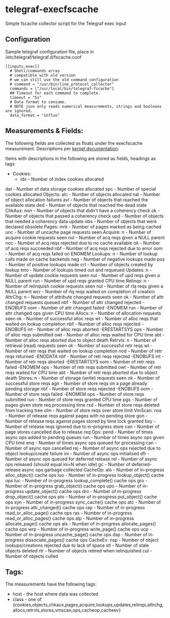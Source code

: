 # telegraf-execfscache
Simple fscache collector script for the Telegraf exec input
## Configuration
Sample telegraf configuration file, place in /etc/telegraf/telegraf.d/fscache.conf

```
[[inputs.exec]]
  # Shell/commands array
  # compatible with old version
  # we can still use the old command configuration
  # command = "/usr/bin/line_protocol_collector"
  commands = ["/usr/local/bin/telegraf-fscache"]
  ## Timeout for each command to complete.
  timeout = "5s"
  # Data format to consume.
  # NOTE json only reads numerical measurements, strings and booleans are ignored.
  data_format = "influx"

```
## Measurements & Fields:
The following fields are collected as floats under the execfscache measurement. Descriptions per [kernel documentation](https://www.kernel.org/doc/Documentation/filesystems/caching/fscache.txt):

Items with descriptions in the following are stored as fields, headings as tags:

  * Cookies:
    * idx -  Number of index cookies allocated

dat -  Number of data storage cookies allocated
spc -  Number of special cookies allocated
Objects:
alc -  Number of objects allocated
nal -  Number of object allocation failures
avl -  Number of objects that reached the available state
ded -  Number of objects that reached the dead state
ChkAux:
non -  Number of objects that didn't have a coherency check
ok -  Number of objects that passed a coherency check
upd -  Number of objects that needed a coherency data update
obs -  Number of objects that were declared obsolete
Pages:
mrk -  Number of pages marked as being cached
unc -  Number of uncache page requests seen
Acquire:
n -  Number of acquire cookie requests seen
nul -  Number of acq reqs given a NULL parent
noc -  Number of acq reqs rejected due to no cache available
ok -  Number of acq reqs succeeded
nbf -  Number of acq reqs rejected due to error
oom -  Number of acq reqs failed on ENOMEM
Lookups:
n -  Number of lookup calls made on cache backends
neg -  Number of negative lookups made
pos -  Number of positive lookups made
crt -  Number of objects created by lookup
tmo -  Number of lookups timed out and requeued
Updates:
n -  Number of update cookie requests seen
nul -  Number of upd reqs given a NULL parent
run -  Number of upd reqs granted CPU time
Relinqs:
n -  Number of relinquish cookie requests seen
nul -  Number of rlq reqs given a NULL parent
wcr -  Number of rlq reqs waited on completion of creation
AttrChg:
n -  Number of attribute changed requests seen
ok -  Number of attr changed requests queued
nbf -  Number of attr changed rejected -ENOBUFS
oom -  Number of attr changed failed -ENOMEM
run -  Number of attr changed ops given CPU time
Allocs:
n -  Number of allocation requests seen
ok -  Number of successful alloc reqs
wt -  Number of alloc reqs that waited on lookup completion
nbf -  Number of alloc reqs rejected -ENOBUFS
int -  Number of alloc reqs aborted -ERESTARTSYS
ops -  Number of alloc reqs submitted
owt -  Number of alloc reqs waited for CPU time
abt -  Number of alloc reqs aborted due to object death
Retrvls:
n -  Number of retrieval (read) requests seen
ok -  Number of successful retr reqs
wt -  Number of retr reqs that waited on lookup completion
nod -  Number of retr reqs returned -ENODATA
nbf -  Number of retr reqs rejected -ENOBUFS
int -  Number of retr reqs aborted -ERESTARTSYS
oom -  Number of retr reqs failed -ENOMEM
ops -  Number of retr reqs submitted
owt -  Number of retr reqs waited for CPU time
abt -  Number of retr reqs aborted due to object death
Stores:
n -  Number of storage (write) requests seen
ok -  Number of successful store reqs
agn -  Number of store reqs on a page already pending storage
nbf -  Number of store reqs rejected -ENOBUFS
oom -  Number of store reqs failed -ENOMEM
ops -  Number of store reqs submitted
run -  Number of store reqs granted CPU time
pgs -  Number of pages given store req processing time
rxd -  Number of store reqs deleted from tracking tree
olm -  Number of store reqs over store limit
VmScan:
nos -  Number of release reqs against pages with no pending store
gon -  Number of release reqs against pages stored by time lock granted
bsy -  Number of release reqs ignored due to in-progress store
can -  Number of page stores cancelled due to release req
Ops:
pend -  Number of times async ops added to pending queues
run -  Number of times async ops given CPU time
enq -  Number of times async ops queued for processing
can -  Number of async ops cancelled
rej -  Number of async ops rejected due to object lookup/create failure
ini -  Number of async ops initialised
dfr -  Number of async ops queued for deferred release
rel -  Number of async ops released (should equal ini=N when idle)
gc -  Number of deferred-release async ops garbage collected
CacheOp:
alo -  Number of in-progress alloc_object() cache ops
luo -  Number of in-progress lookup_object() cache ops
luc -  Number of in-progress lookup_complete() cache ops
gro -  Number of in-progress grab_object() cache ops
upo -  Number of in-progress update_object() cache ops
dro -  Number of in-progress drop_object() cache ops
pto -  Number of in-progress put_object() cache ops
syn -  Number of in-progress sync_cache() cache ops
atc -  Number of in-progress attr_changed() cache ops
rap -  Number of in-progress read_or_alloc_page() cache ops
ras -  Number of in-progress read_or_alloc_pages() cache ops
alp -  Number of in-progress allocate_page() cache ops
als -  Number of in-progress allocate_pages() cache ops
wrp -  Number of in-progress write_page() cache ops
ucp -  Number of in-progress uncache_page() cache ops
dsp -  Number of in-progress dissociate_pages() cache ops
CacheEv:
nsp -  Number of object lookups/creations rejected due to lack of space
stl -  Number of stale objects deleted
rtr -  Number of objects retired when relinquished
cul -  Number of objects culled

## Tags:
The measurements have the following tags:
  * host - the host where data was collected
  * class - one of {cookies,objects,chkaux,pages,acquire,lookups,updates,relinqs,attrchg,allocs,retrvls,stores,vmscan,ops,cacheop,cacheev}

